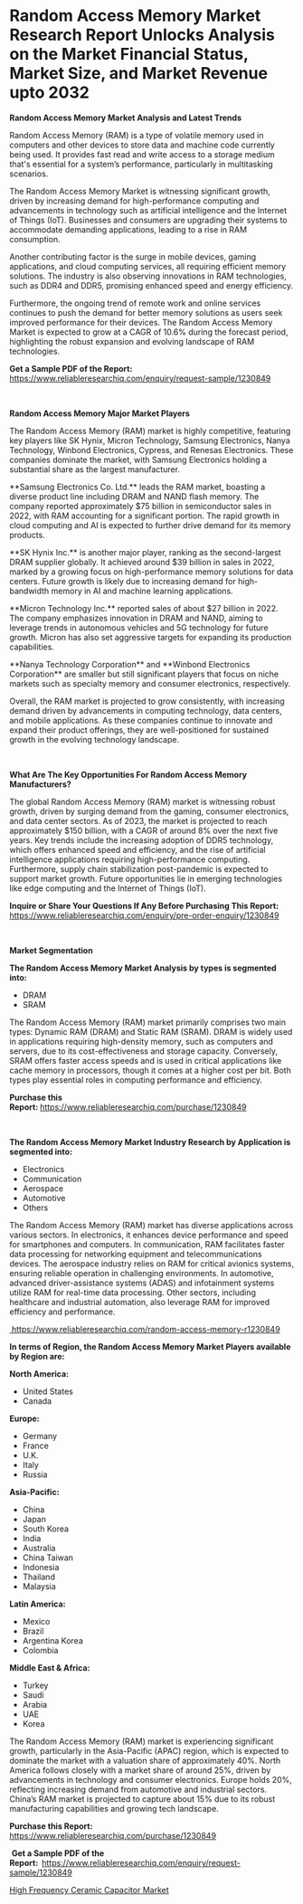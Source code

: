 <p><h1>Random Access Memory Market Research Report Unlocks Analysis on the Market Financial Status, Market Size, and Market Revenue upto 2032</h1></p><p><strong>Random Access Memory Market Analysis and Latest Trends</strong></p>
<p><p>Random Access Memory (RAM) is a type of volatile memory used in computers and other devices to store data and machine code currently being used. It provides fast read and write access to a storage medium that's essential for a system’s performance, particularly in multitasking scenarios.</p><p>The Random Access Memory Market is witnessing significant growth, driven by increasing demand for high-performance computing and advancements in technology such as artificial intelligence and the Internet of Things (IoT). Businesses and consumers are upgrading their systems to accommodate demanding applications, leading to a rise in RAM consumption. </p><p>Another contributing factor is the surge in mobile devices, gaming applications, and cloud computing services, all requiring efficient memory solutions. The industry is also observing innovations in RAM technologies, such as DDR4 and DDR5, promising enhanced speed and energy efficiency. </p><p>Furthermore, the ongoing trend of remote work and online services continues to push the demand for better memory solutions as users seek improved performance for their devices. The Random Access Memory Market is expected to grow at a CAGR of 10.6% during the forecast period, highlighting the robust expansion and evolving landscape of RAM technologies.</p></p>
<p><strong>Get a Sample PDF of the Report:&nbsp;</strong> <a href="https://www.reliableresearchiq.com/enquiry/request-sample/1230849?utm_campaign=3136&utm_medium=2&utm_source=Github&utm_content=ia&utm_term=06042025&utm_id=random-access-memory">https://www.reliableresearchiq.com/enquiry/request-sample/1230849</a></p>
<p>&nbsp;</p>
<p><strong>Random Access Memory Major Market Players</strong></p>
<p><p>The Random Access Memory (RAM) market is highly competitive, featuring key players like SK Hynix, Micron Technology, Samsung Electronics, Nanya Technology, Winbond Electronics, Cypress, and Renesas Electronics. These companies dominate the market, with Samsung Electronics holding a substantial share as the largest manufacturer. </p><p>**Samsung Electronics Co. Ltd.** leads the RAM market, boasting a diverse product line including DRAM and NAND flash memory. The company reported approximately $75 billion in semiconductor sales in 2022, with RAM accounting for a significant portion. The rapid growth in cloud computing and AI is expected to further drive demand for its memory products.</p><p>**SK Hynix Inc.** is another major player, ranking as the second-largest DRAM supplier globally. It achieved around $39 billion in sales in 2022, marked by a growing focus on high-performance memory solutions for data centers. Future growth is likely due to increasing demand for high-bandwidth memory in AI and machine learning applications.</p><p>**Micron Technology Inc.** reported sales of about $27 billion in 2022. The company emphasizes innovation in DRAM and NAND, aiming to leverage trends in autonomous vehicles and 5G technology for future growth. Micron has also set aggressive targets for expanding its production capabilities.</p><p>**Nanya Technology Corporation** and **Winbond Electronics Corporation** are smaller but still significant players that focus on niche markets such as specialty memory and consumer electronics, respectively.</p><p>Overall, the RAM market is projected to grow consistently, with increasing demand driven by advancements in computing technology, data centers, and mobile applications. As these companies continue to innovate and expand their product offerings, they are well-positioned for sustained growth in the evolving technology landscape.</p></p>
<p>&nbsp;</p>
<p><strong>What Are The Key Opportunities For Random Access Memory Manufacturers?</strong></p>
<p><p>The global Random Access Memory (RAM) market is witnessing robust growth, driven by surging demand from the gaming, consumer electronics, and data center sectors. As of 2023, the market is projected to reach approximately $150 billion, with a CAGR of around 8% over the next five years. Key trends include the increasing adoption of DDR5 technology, which offers enhanced speed and efficiency, and the rise of artificial intelligence applications requiring high-performance computing. Furthermore, supply chain stabilization post-pandemic is expected to support market growth. Future opportunities lie in emerging technologies like edge computing and the Internet of Things (IoT).</p></p>
<p><strong>Inquire or Share Your Questions If Any Before Purchasing This Report:</strong> <a href="https://www.reliableresearchiq.com/enquiry/pre-order-enquiry/1230849?utm_campaign=3136&utm_medium=2&utm_source=Github&utm_content=ia&utm_term=06042025&utm_id=random-access-memory">https://www.reliableresearchiq.com/enquiry/pre-order-enquiry/1230849</a></p>
<p>&nbsp;</p>
<p><strong>Market Segmentation</strong></p>
<p><strong>The Random Access Memory Market Analysis by types is segmented into:</strong></p>
<p><ul><li>DRAM</li><li>SRAM</li></ul></p>
<p><p>The Random Access Memory (RAM) market primarily comprises two main types: Dynamic RAM (DRAM) and Static RAM (SRAM). DRAM is widely used in applications requiring high-density memory, such as computers and servers, due to its cost-effectiveness and storage capacity. Conversely, SRAM offers faster access speeds and is used in critical applications like cache memory in processors, though it comes at a higher cost per bit. Both types play essential roles in computing performance and efficiency.</p></p>
<p><strong>Purchase this Report:&nbsp;</strong><a href="https://www.reliableresearchiq.com/purchase/1230849?utm_campaign=3136&utm_medium=2&utm_source=Github&utm_content=ia&utm_term=06042025&utm_id=random-access-memory">https://www.reliableresearchiq.com/purchase/1230849</a></p>
<p>&nbsp;</p>
<p><strong>The Random Access Memory Market Industry Research by Application is segmented into:</strong></p>
<p><ul><li>Electronics</li><li>Communication</li><li>Aerospace</li><li>Automotive</li><li>Others</li></ul></p>
<p><p>The Random Access Memory (RAM) market has diverse applications across various sectors. In electronics, it enhances device performance and speed for smartphones and computers. In communication, RAM facilitates faster data processing for networking equipment and telecommunications devices. The aerospace industry relies on RAM for critical avionics systems, ensuring reliable operation in challenging environments. In automotive, advanced driver-assistance systems (ADAS) and infotainment systems utilize RAM for real-time data processing. Other sectors, including healthcare and industrial automation, also leverage RAM for improved efficiency and performance.</p></p>
<p><a href="https://www.reliableresearchiq.com/random-access-memory-r1230849?utm_campaign=3136&utm_medium=2&utm_source=Github&utm_content=ia&utm_term=06042025&utm_id=random-access-memory">&nbsp;https://www.reliableresearchiq.com/random-access-memory-r1230849</a></p>
<p><strong>In terms of Region, the Random Access Memory Market Players available by Region are:</strong></p>
<p>
    <p> <strong> North America: </strong>
        <ul>
            <li>United States</li>
            <li>Canada</li>
        </ul>
        </p> 
    <p> <strong> Europe: </strong>
        <ul>
            <li>Germany</li>
            <li>France</li>
            <li>U.K.</li>
            <li>Italy</li>
            <li>Russia</li>
        </ul>
        </p> 
    <p> <strong> Asia-Pacific: </strong>
        <ul>
            <li>China</li>
            <li>Japan</li>
            <li>South Korea</li>
            <li>India</li>
            <li>Australia</li>
            <li>China Taiwan</li>
            <li>Indonesia</li>
            <li>Thailand</li>
            <li>Malaysia</li>
        </ul>
        </p> 
    <p> <strong> Latin America: </strong>
        <ul>
            <li>Mexico</li>
            <li>Brazil</li>
            <li>Argentina Korea</li>
            <li>Colombia</li>
        </ul>
        </p> 
    <p> <strong> Middle East & Africa: </strong>
        <ul>
            <li>Turkey</li>
            <li>Saudi</li>
            <li>Arabia</li>
            <li>UAE</li>
            <li>Korea</li>
        </ul>
    </p>
    </p>
<p><p>The Random Access Memory (RAM) market is experiencing significant growth, particularly in the Asia-Pacific (APAC) region, which is expected to dominate the market with a valuation share of approximately 40%. North America follows closely with a market share of around 25%, driven by advancements in technology and consumer electronics. Europe holds 20%, reflecting increasing demand from automotive and industrial sectors. China’s RAM market is projected to capture about 15% due to its robust manufacturing capabilities and growing tech landscape.</p></p>
<p><strong>Purchase this Report: </strong><a href="https://www.reliableresearchiq.com/purchase/1230849?utm_campaign=3136&utm_medium=2&utm_source=Github&utm_content=ia&utm_term=06042025&utm_id=random-access-memory">https://www.reliableresearchiq.com/purchase/1230849</a></p>
<p>&nbsp;<strong>Get a Sample PDF of the Report:&nbsp;&nbsp;</strong><a href="https://www.reliableresearchiq.com/enquiry/request-sample/1230849?utm_campaign=3136&utm_medium=2&utm_source=Github&utm_content=ia&utm_term=06042025&utm_id=random-access-memory">https://www.reliableresearchiq.com/enquiry/request-sample/1230849</a></p>
<p><strong></strong></p>
<p><p><a href="https://github.com/kaqiewan/Market-Research-Report-List-1/blob/main/high-frequency-ceramic-capacitor-market.md?utm_campaign=3136&utm_medium=2&utm_source=Github&utm_content=ia&utm_term=06042025&utm_id=random-access-memory">High Frequency Ceramic Capacitor Market</a></p></p>